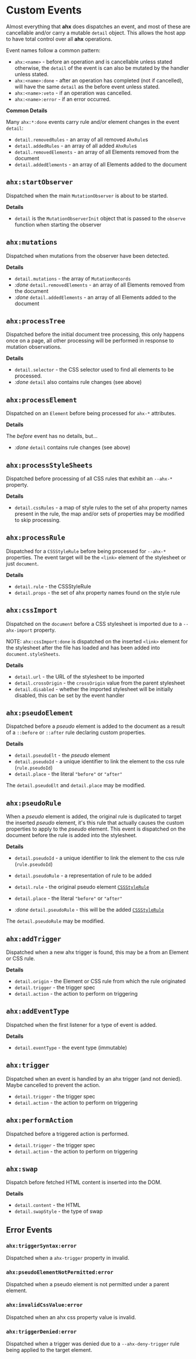 # Custom Events

Almost everything that **ahx** does dispatches an event, and most of these are
cancellable and/or carry a mutable `detail` object. This allows the host app to
have total control over all **ahx** operations.

Event names follow a common pattern:

- `ahx:<name>` - before an operation and is cancellable unless stated otherwise,
  the `detail` of the event is can also be mutated by the handler unless stated.
- `ahx:<name>:done` - after an operation has completed (not if cancelled), will
  have the same `detail` as the before event unless stated.
- `ahx:<name>:veto` - if an operation was cancelled.
- `ahx:<name>:error` - if an error occurred.

**Common Details**

Many `ahx:*:done` events carry rule and/or element changes in the event
`detail`:

- `detail.removedRules` - an array of all removed `AhxRule`s
- `detail.addedRules` - an array of all added `AhxRule`s
- `detail.removedElements` - an array of all Elements removed from the document
- `detail.addedElements` - an array of all Elements added to the document

## `ahx:startObserver`

Dispatched when the main `MutationObserver` is about to be started.

**Details**

- `detail` is the `MutationObserverInit` object that is passed to the `observe`
  function when starting the observer

## `ahx:mutations`

Dispatched when mutations from the observer have been detected.

**Details**

- `detail.mutations` - the array of `MutationRecords`
- _:done_ `detail.removedElements` - an array of all Elements removed from the
  document
- _:done_ `detail.addedElements` - an array of all Elements added to the
  document

## `ahx:processTree`

Dispatched before the initial document tree processing, this only happens once
on a page, all other processing will be performed in response to mutation
observations.

**Details**

- `detail.selector` - the CSS selector used to find all elements to be
  processed.
- _:done_ `detail` also contains rule changes (see above)

## `ahx:processElement`

Dispatched on an `Element` before being processed for `ahx-*` attributes.

**Details**

The _before_ event has no details, but...

- _:done_ `detail` contains rule changes (see above)

## `ahx:processStyleSheets`

Dispatched before processing of all CSS rules that exhibit an `--ahx-*`
property.

**Details**

- `detail.cssRules` - a map of style rules to the set of ahx property names
  present in the rule, the map and/or sets of properties may be modified to skip
  processing.

## `ahx:processRule`

Dispatched for a `CSSStyleRule` before being processed for `--ahx-*` properties.
The event target will be the `<link>` element of the stylesheet or just
`document`.

**Details**

- `detail.rule` - the CSSStyleRule
- `detail.props` - the set of ahx property names found on the style rule

## `ahx:cssImport`

Dispatched on the `document` before a CSS stylesheet is imported due to a
`--ahx-import` property.

NOTE: `ahx:cssImport:done` is dispatched on the inserted `<link>` element for
the stylesheet after the file has loaded and has been added into
`document.styleSheets`.

**Details**

- `detail.url` - the URL of the stylesheet to be imported
- `detail.crossOrigin` - the `crossOrigin` value from the parent stylesheet
- `detail.disabled` - whether the imported stylesheet will be initially
  disabled, this can be set by the event handler

## `ahx:pseudoElement`

Dispatched before a _pseudo_ element is added to the document as a result of a
`::before` or `::after` rule declaring custom properties.

**Details**

- `detail.pseudoElt` - the _pseudo_ element
- `detail.pseudoId` - a unique identifier to link the element to the css rule
  (`rule.pseudoId`)
- `detail.place` - the literal `"before"` or `"after"`

The `detail.pseudoElt` and `detail.place` may be modified.

## `ahx:pseudoRule`

When a _pseudo_ element is added, the original rule is duplicated to target the
inserted _pseudo_ element, it's this rule that actually causes the custom
properties to apply to the _pseudo_ element. This event is dispatched on the
document before the rule is added into the stylesheet.

**Details**

- `detail.pseudoId` - a unique identifier to link the element to the css rule
  (`rule.pseudoId`)
- `detail.pseudoRule` - a representation of rule to be added
- `detail.rule` - the original pseudo element [`CSSStyleRule`]
- `detail.place` - the literal `"before"` or `"after"`

- _:done_ `detail.pseudoRule` - this will be the added [`CSSStyleRule`]

[`CSSStyleRule`]: https://developer.mozilla.org/en-US/docs/Web/API/CSSStyleRule

The `detail.pseudoRule` may be modified.

## `ahx:addTrigger`

Dispatched when a new ahx trigger is found, this may be a from an Element or CSS
rule.

**Details**

- `detail.origin` - the Element or CSS rule from which the rule originated
- `detail.trigger` - the trigger spec
- `detail.action` - the action to perform on triggering

## `ahx:addEventType`

Dispatched when the first listener for a type of event is added.

**Details**

- `detail.eventType` - the event type (immutable)

## `ahx:trigger`

Dispatched when an event is handled by an ahx trigger (and not denied). Maybe
cancelled to prevent the action.

- `detail.trigger` - the trigger spec
- `detail.action` - the action to perform on triggering

## `ahx:performAction`

Dispatched before a triggered action is performed.

- `detail.trigger` - the trigger spec
- `detail.action` - the action to perform on triggering

## `ahx:swap`

Dispatch before fetched HTML content is inserted into the DOM.

**Details**

- `detail.content` - the HTML
- `detail.swapStyle` - the type of swap

## Error Events

### `ahx:triggerSyntax:error`

Dispatched when a `ahx-trigger` property in invalid.

### `ahx:pseudoElementNotPermitted:error`

Dispatched when a pseudo element is not permitted under a parent element.

### `ahx:invalidCssValue:error`

Dispatched when an ahx css property value is invalid.

### `ahx:triggerDenied:error`

Dispatched when a trigger was denied due to a `--ahx-deny-trigger` rule being
applied to the target element.
